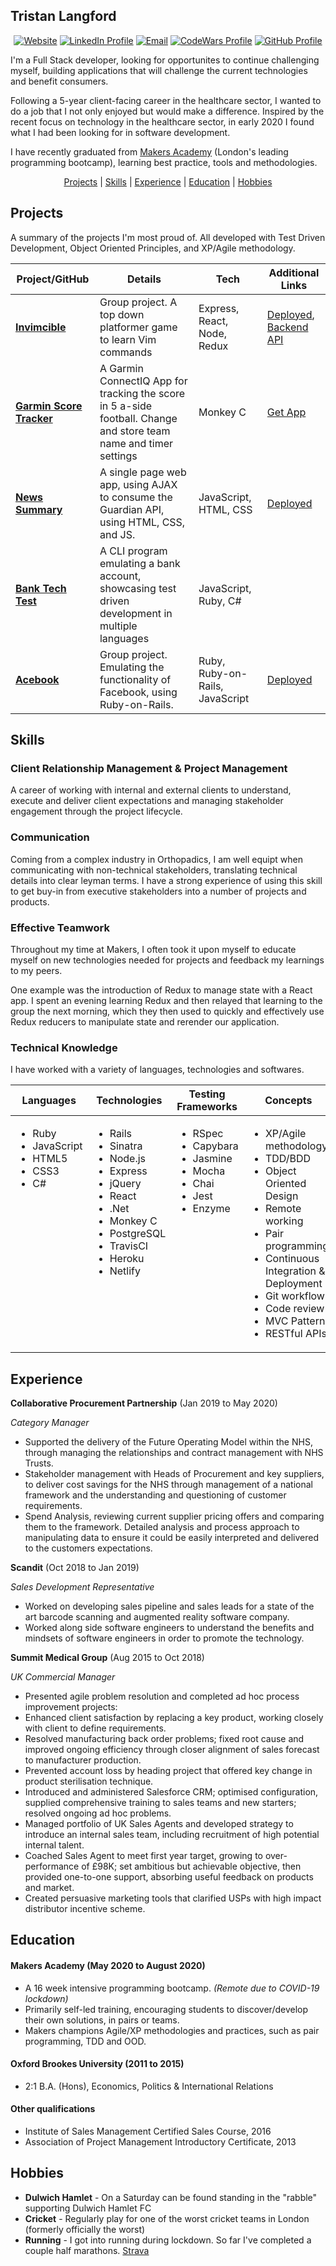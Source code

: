 ## Tristan Langford
<div align='center'>

[![Website]](https://tristan-langford.com)
[![LinkedIn Profile]](https://www.linkedin.com/in/tristan-langford-61711a70/)
[![Email]](mailto:tristanlangford@hotmail.com)
[![CodeWars Profile]](https://www.codewars.com/users/TristanLangford)
[![GitHub Profile]](https://github.com/tristanlangford)

</div>

I'm a Full Stack developer, looking for opportunites to continue challenging myself, building applications that will challenge the current technologies and benefit consumers.

Following a 5-year client-facing career in the healthcare sector, I wanted to do a job that I not only enjoyed but would make a difference. Inspired by the recent focus on technology in the healthcare sector, in early 2020 I found what I had been looking for in software development. 

I have recently graduated from [Makers Academy](https://makers.tech/) (London's leading programming bootcamp), learning best practice, tools and methodologies.

<div align="center">

[Projects](#projects) |
[Skills](#skills) |
[Experience](#experience) |
[Education](#education) |
[Hobbies](#hobbies)

</div>

## Projects

A summary of the projects I'm most proud of. All developed with Test Driven Development, Object Oriented Principles, and XP/Agile methodology.

| Project/GitHub          | Details                                                                                         | Tech                                | Additional Links                                                                                                         |
| ----------------------- | ----------------------------------------------------------------------------------------------- | ----------------------------------- | ------------------------------------------------------------------------------------------------------------------------ |
| **[Invimcible]**      | Group project. A top down platformer game to learn Vim commands                                   | Express, React, Node, Redux | [Deployed](https://vimvincible.netlify.app/), [Backend API](https://github.com/tristanlangford/invimcible_back_end)           |
| **[Garmin Score Tracker]**      | A Garmin ConnectIQ App for tracking the score in 5 a-side football. Change and store team name and timer settings                                   | Monkey C | [Get App](https://apps.garmin.com/en-US/apps/5d8fbcc0-b650-4a0d-87dd-f5acb095d1ed)           |
| **[News Summary]**      | A single page web app, using AJAX to consume the Guardian API, using HTML, CSS, and JS. | JavaScript, HTML, CSS               |  [Deployed](https://news-article-summary.herokuapp.com/)  
| **[Bank Tech Test]**           | A CLI program emulating a bank account, showcasing test driven development in multiple languages       | JavaScript, Ruby, C#             |                                                                              |
| **[Acebook]**    | Group project. Emulating the functionality of Facebook, using Ruby-on-Rails.      | Ruby, Ruby-on-Rails, JavaScript            | [Deployed](https://acebook-brainaics.herokuapp.com/) |

## Skills

### Client Relationship Management & Project Management

A career of working with internal and external clients to understand, execute and deliver client expectations and managing stakeholder engagement through the project lifecycle.

### Communication

Coming from a complex industry in Orthopadics, I am well equipt when communicating with non-technical stakeholders, translating technical details into clear leyman terms. I have a strong experience of using this skill to get buy-in from executive stakeholders into a number of projects and products.

### Effective Teamwork

Throughout my time at Makers, I often took it upon myself to educate myself on new technologies needed for projects and feedback my learnings to my peers.

 One example was the introduction of Redux to manage state with a React app. I spent an evening learning Redux and then relayed that learning to the group the next morning, which they then used to quickly and effectively use Redux reducers to manipulate state and rerender our application.

 ### Technical Knowledge

I have worked with a variety of languages, technologies and softwares.

<table>
  <thead>
    <tr>
      <th>Languages</th>
      <th>Technologies</th>
      <th>Testing Frameworks</th>
      <th>Concepts</th>
      <th>Tools</th>
    </tr>
  </thead>
  <tbody>
    <tr>
      <td style="vertical-align: top">
        <ul>
          <li>Ruby</li>
          <li>JavaScript</li>
          <li>HTML5</li>
          <li>CSS3</li>
          <li>C#</li>
        </ul>
      </td>
      <td style="vertical-align: top">
        <ul>
          <li>Rails</li>
          <li>Sinatra</li>
          <li>Node.js</li>
          <li>Express</li>
          <li>jQuery</li>
          <li>React</li>
          <li>.Net</li>
          <li>Monkey C</li>
          <li>PostgreSQL</li>
          <li>TravisCI</li>
          <li>Heroku</li>
          <li>Netlify</li>
        </ul>
      </td>
      <td style="vertical-align: top">
        <ul>
          <li>RSpec</li>
          <li>Capybara</li>
          <li>Jasmine</li>
          <li>Mocha</li>
          <li>Chai</li>
          <li>Jest</li>
          <li>Enzyme</li>
        </ul>
      </td>
      <td style="vertical-align: top">
        <ul>
          <li>XP/Agile methodology</li>
          <li>TDD/BDD</li>
          <li>Object Oriented Design</li>
          <li>Remote working</li>
          <li>Pair programming</li>
          <li>Continuous Integration & Deployment</li>
          <li>Git workflow</li>
          <li>Code review</li>
          <li>MVC Pattern</li>
          <li>RESTful APIs</li>
        </ul>
      </td>
      <td style="vertical-align: top">
        <ul>
          <li>VSCode</li>
          <li>Git</li>
          <li>Eclipse</li>
          <li>Postman</li>
          <li>Windows 10</li>
          <li>OSx</li>
        </ul>
      </td>
    </tr>
  </tbody>
</table>

## Experience

**Collaborative Procurement Partnership** (Jan 2019 to May 2020)  

*Category Manager*  

- Supported the delivery of the Future Operating Model within the NHS, through managing the relationships and contract management with NHS Trusts.
-	Stakeholder management with Heads of Procurement and key suppliers, to deliver cost savings for the NHS through management of a national framework and the understanding and questioning of customer requirements.
-	Spend Analysis, reviewing current supplier pricing offers and comparing them to the framework. Detailed analysis and process approach to manipulating data to ensure it could be easily interpreted and delivered to the customers expectations.

**Scandit** (Oct 2018 to Jan 2019)   

*Sales Development Representative*  

- Worked on developing sales pipeline and sales leads for a state of the art barcode scanning and augmented reality software company.
- Worked along side software engineers to understand the benefits and mindsets of software engineers in order to promote the technology.

**Summit Medical Group** (Aug 2015 to Oct 2018)

*UK Commercial Manager*

-	Presented agile problem resolution and completed ad hoc process improvement projects:
  - Enhanced client satisfaction by replacing a key product, working closely with client to define requirements.
  - Resolved manufacturing back order problems; fixed root cause and improved ongoing efficiency through closer alignment of sales forecast to manufacturer production.
  - Prevented account loss by heading project that offered key change in product sterilisation technique.
- Introduced and administered Salesforce CRM; optimised configuration, supplied comprehensive training to sales teams and new starters; resolved ongoing ad hoc problems.
-	Managed portfolio of UK Sales Agents and developed strategy to introduce an internal sales team, including recruitment of high potential internal talent.
-	Coached Sales Agent to meet first year target, growing to over-performance of £98K; set ambitious but achievable objective, then provided one-to-one support, absorbing useful feedback on products and market.
-	Created persuasive marketing tools that clarified USPs with high impact distributor incentive scheme.

## Education

#### Makers Academy (May 2020 to August 2020)

- A 16 week intensive programming bootcamp. *(Remote due to COVID-19 lockdown)*
- Primarily self-led training, encouraging students to discover/develop their own solutions, in pairs or teams.
- Makers champions Agile/XP methodologies and practices, such as pair programming, TDD and OOD.

#### Oxford Brookes University (2011 to 2015)

- 2:1 B.A. (Hons), Economics, Politics & International Relations

#### Other qualifications

- Institute of Sales Management Certified Sales Course, 2016
- Association of Project Management Introductory Certificate, 2013

## Hobbies

- **Dulwich Hamlet** - On a Saturday can be found standing in the "rabble" supporting Dulwich Hamlet FC
- **Cricket** - Regularly play for one of the worst cricket teams in London (formerly officially the worst)
- **Running** - I got into running during lockdown. So far I've completed a couple half marathons. [Strava](https://www.strava.com/athletes/15342123)

<!-- Project Links -->

[Invimcible]: https://github.com/RaeRachael/invimcible_front_end
[Acebook]: https://github.com/tristanlangford/acebook-brainaics
[Bank Tech Test]: https://github.com/tristanlangford/bank_tech_test
[News Summary]: https://github.com/tristanlangford/news-summary-challenge
[Garmin Score Tracker]: https://github.com/tristanlangford/Garmin_football_Score_Tracker

[linkedin profile]: https://img.shields.io/badge/LinkedIn-%232A6AC7?style=for-the-badge&logo=linkedin
[email]: https://img.shields.io/badge/Email-%23D14836?style=for-the-badge&logo=gmail&logoColor=white
[codewars profile]: https://img.shields.io/badge/CodeWars-%23AD2C27?style=for-the-badge&logo=codewars&logoColor=white
[github profile]: https://img.shields.io/badge/GitHub-%23181717?style=for-the-badge&logo=github&logoColor=white
[Website]: https://img.shields.io/badge/-TL%20Website-%234b4b4b?style=for-the-badge
